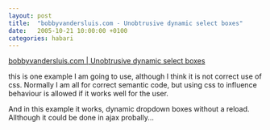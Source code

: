 ```yaml
---
layout: post
title:  "bobbyvandersluis.com - Unobtrusive dynamic select boxes"
date:   2005-10-21 10:00:00 +0100
categories: habari
---
```

<a href="http://www.bobbyvandersluis.com/articles/unobtrusivedynamicselect.php">bobbyvandersluis.com | Unobtrusive dynamic select boxes</a>

this is one example I am going to use, although I think it is not correct use of css. Normally I am all for  correct semantic code, but using css to influence behaviour is allowed if it works well for the user.

And in this example it works, dynamic dropdown boxes without a reload. Allthough it could be done in ajax probally...